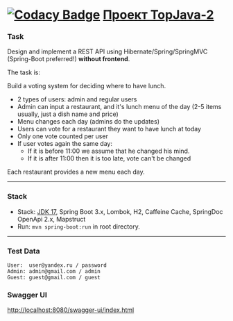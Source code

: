 [![Codacy Badge](https://app.codacy.com/project/badge/Grade/e9747374d2904318b623f49b3d72cb23)](https://app.codacy.com/gh/ProYulia/topjava2-master/dashboard?utm_source=gh&utm_medium=referral&utm_content=&utm_campaign=Badge_grade)
[Проект TopJava-2](https://javaops.ru/view/topjava2)
===============================

### Task

Design and implement a REST API using Hibernate/Spring/SpringMVC (Spring-Boot preferred!) **without frontend**.

The task is:

Build a voting system for deciding where to have lunch.

* 2 types of users: admin and regular users
* Admin can input a restaurant, and it's lunch menu of the day (2-5 items usually, just a dish name and price)
* Menu changes each day (admins do the updates)
* Users can vote for a restaurant they want to have lunch at today
* Only one vote counted per user
* If user votes again the same day:
    - If it is before 11:00 we assume that he changed his mind.
    - If it is after 11:00 then it is too late, vote can't be changed

Each restaurant provides a new menu each day.

-------------------------------------------------------------

### Stack

- Stack: [JDK 17](http://jdk.java.net/17/), Spring Boot 3.x, Lombok, H2, Caffeine Cache, SpringDoc OpenApi 2.x,
  Mapstruct
- Run: `mvn spring-boot:run` in root directory.

-----------------------------------------------------

### Test Data

```
User:  user@yandex.ru / password
Admin: admin@gmail.com / admin
Guest: guest@gmail.com / guest
```

### Swagger UI

[http://localhost:8080/swagger-ui/index.html](http://localhost:8080/swagger-ui/index.html)
